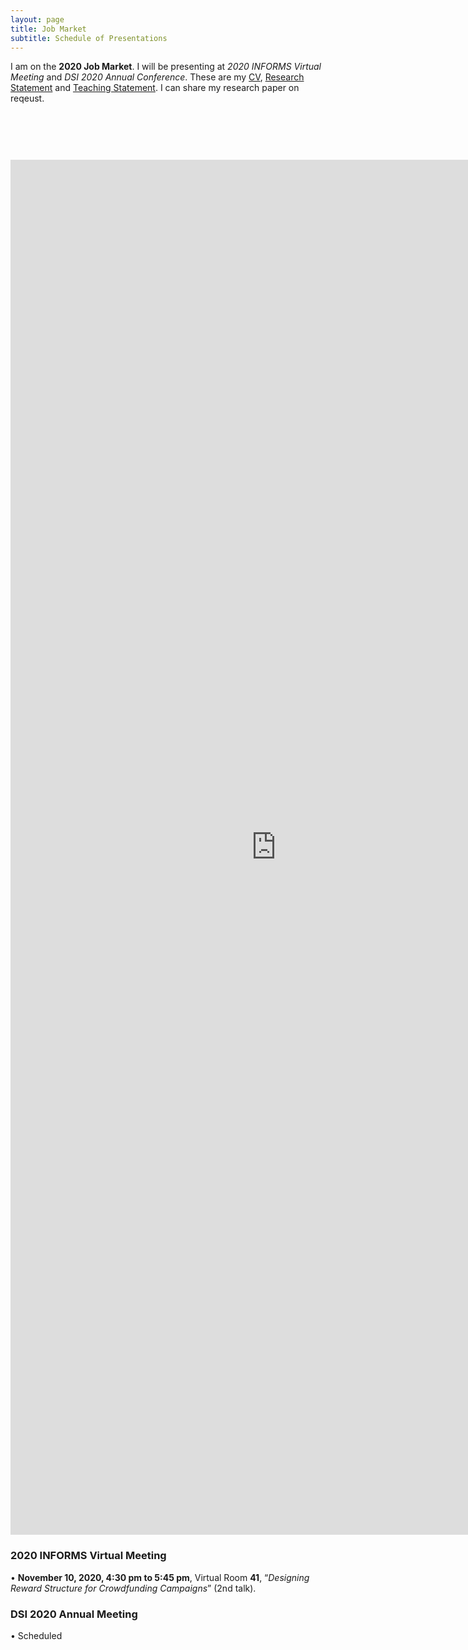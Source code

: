 ```yaml
---
layout: page
title: Job Market
subtitle: Schedule of Presentations
---
```


I am on the **2020 Job Market**. I will be presenting at *2020 INFORMS Virtual Meeting* and *DSI 2020 Annual Conference*. These are my [CV](https://drive.google.com/file/d/1Fu2OzbBZbp10vbxTjxKYcSF-b2y0LDkd/view?usp=sharing), [Research Statement](https://drive.google.com/file/d/1MaN-eJLWU3n8QYe6zc5hCCtrubrD0aVD/view?usp=sharing) and [Teaching Statement](https://drive.google.com/file/d/1HySroIrA78BWHwNt41104Z45hRUpCinM/view?usp=sharing). I can share my research paper on reqeust.

<div style="text-align: center; margin-top: 90px;">
  <iframe src="https://drive.google.com/file/d/1Fu2OzbBZbp10vbxTjxKYcSF-b2y0LDkd/view?usp=sharing" scrolling="no" width="850px" height="2200px" frameBorder="0"></iframe>
</div>

### 2020 INFORMS Virtual Meeting

•	**November 10, 2020, 4:30 pm to 5:45 pm**, Virtual Room **41**, “*Designing Reward Structure for Crowdfunding Campaigns*” (2nd talk).

### DSI 2020 Annual Meeting

•	Scheduled

